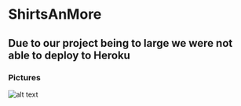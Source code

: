 # ShirtsAnMore

## Due to our project being to large we were not able to deploy to Heroku 

### Pictures 

![alt text](projectpictures/herokuerror1.JPG)
